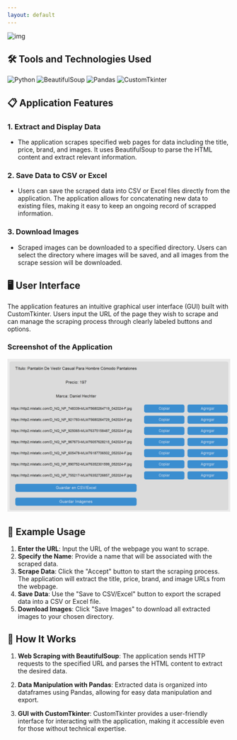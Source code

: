 ```yaml
---
layout: default
---
```

![img](assets/0829.gif)

## 🛠️ Tools and Technologies Used

![Python](https://img.shields.io/badge/Python-%2314354C.svg?style=for-the-badge&logo=python&logoColor=white)
![BeautifulSoup](https://img.shields.io/badge/BeautifulSoup-%23005A9C.svg?style=for-the-badge&logo=beautifulsoup&logoColor=white)
![Pandas](https://img.shields.io/badge/Pandas-%23150458.svg?style=for-the-badge&logo=pandas&logoColor=white)
![CustomTkinter](https://img.shields.io/badge/CustomTkinter-%2300843E.svg?style=for-the-badge&logo=tkinter&logoColor=white)

## 📋 Application Features

### 1. **Extract and Display Data**

- The application scrapes specified web pages for data including the title, price, brand, and images. It uses BeautifulSoup to parse the HTML content and extract relevant information.

### 2. **Save Data to CSV or Excel**

- Users can save the scraped data into CSV or Excel files directly from the application. The application allows for concatenating new data to existing files, making it easy to keep an ongoing record of scrapped information.

### 3. **Download Images**

- Scraped images can be downloaded to a specified directory. Users can select the directory where images will be saved, and all images from the scrape session will be downloaded.

## 🖥️ User Interface

The application features an intuitive graphical user interface (GUI) built with CustomTkinter. Users input the URL of the page they wish to scrape and can manage the scraping process through clearly labeled buttons and options.

### Screenshot of the Application

![img](assets/window.png)

## 📝 Example Usage

1. **Enter the URL**: Input the URL of the webpage you want to scrape.
2. **Specify the Name**: Provide a name that will be associated with the scraped data.
3. **Scrape Data**: Click the "Accept" button to start the scraping process. The application will extract the title, price, brand, and image URLs from the webpage.
4. **Save Data**: Use the "Save to CSV/Excel" button to export the scraped data into a CSV or Excel file.
5. **Download Images**: Click "Save Images" to download all extracted images to your chosen directory.

## 🔧 How It Works

1. **Web Scraping with BeautifulSoup**: The application sends HTTP requests to the specified URL and parses the HTML content to extract the desired data.

2. **Data Manipulation with Pandas**: Extracted data is organized into dataframes using Pandas, allowing for easy data manipulation and export.

3. **GUI with CustomTkinter**: CustomTkinter provides a user-friendly interface for interacting with the application, making it accessible even for those without technical expertise.


